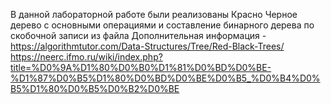В данной лабораторной работе были реализованы Красно Черное дерево с основными операциями и составление бинарного дерева по скобочной записи из файла
Дополнительная информация - https://algorithmtutor.com/Data-Structures/Tree/Red-Black-Trees/ 
                            https://neerc.ifmo.ru/wiki/index.php?title=%D0%9A%D1%80%D0%B0%D1%81%D0%BD%D0%BE-%D1%87%D0%B5%D1%80%D0%BD%D0%BE%D0%B5_%D0%B4%D0%B5%D1%80%D0%B5%D0%B2%D0%BE
